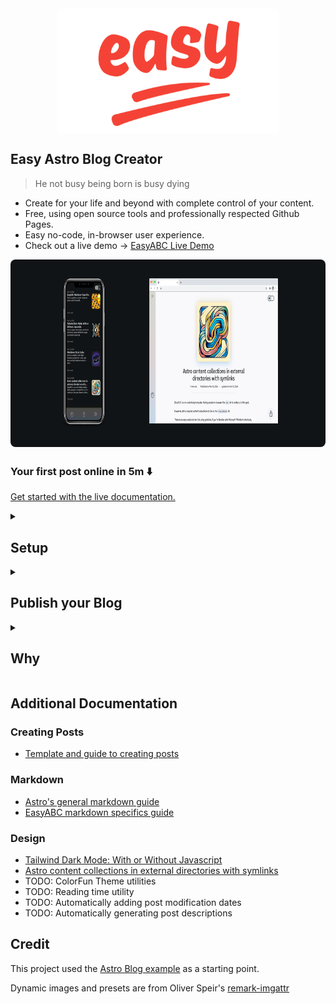 <img src="public/easy-abc/easyHero.png" alt="Alt text" style="height: 200px; width: auto; display: flex; margin-right: auto; margin-left: auto; margin-bottom: 2em; border-radius: 0.5rem;">

<h2> Easy Astro Blog Creator </h2>

> He not busy being born is busy dying

- Create for your life and beyond with complete control of your content.
- Free, using open source tools and professionally respected Github Pages.
- Easy no-code, in-browser user experience.
- Check out a live demo -> [EasyABC Live Demo](https://shelbyjenkins.github.io/)

<img src="public/easy-abc/readme-browser-mockup-dark.png" alt="Alt text" style="height: 300px; width: auto; display: flex; margin-right: auto; margin-left: auto; margin-bottom: 2em; border-radius: 0.5rem;">

<h3>Your first post online in 5m ⬇️</h3>

[Get started with the live documentation.](https://shelbyjenkins.github.io/easy/)

<details closed>
<summary><h2>Setup</h2></summary>

<h4>Your Github Repo</h4>

- Create a Github account.
- Fork [the repository](https://github.com/easy-astro-blog-creator/easy-astro-blog-creator):

<img src="public/easy-abc/readme-fork-button.png" alt="Alt text" style="width:90%; height:auto; margin-right: auto; display: flex; margin-left: auto; margin-bottom: 2em; border-radius: 0.5rem;">

- Name your repository with the format: `GITHUB_USERNAME.github.io`.

  - For example mine is `shelbyjenkins.github.io`.

<img src="public/easy-abc/readme-fork-name.png" alt="Alt text" style="width:70%; height:auto; margin-right: auto; display: flex; margin-left: auto; margin-bottom: 2em; border-radius: 0.5rem;">

- Create a codespace from your forked repo.

<img src="public/easy-abc/readme-codespace.png" alt="Alt text" style="width:70%; height:auto; margin-right: auto; display: flex; margin-left: auto; margin-bottom: 2em; border-radius: 0.5rem;">

<h4>Preview the site</h4>

- It will take a 60-120s for the codespace to build for the first time. When it's done, a new terminal will automatically start and `npm run dev` will be run starting the local dev server for you.

- Click on the link in the terminal. This will open a local version of the site in your browser. You can use this to preview your changes.

<img src="public/easy-abc/readme-terminal-link.png" alt="Alt text" style="width:70%; height:auto; margin-right: auto; display: flex; margin-left: auto; margin-bottom: 2em; border-radius: 0.5rem;">

</details>

<details closed>
  <summary><h2>Publish your Blog</h2></summary>

<h4>Adding your content</h4>

- Your content will live in the `public/personal-blog/blog` folder.
  - By adding a a file to this folder, it will automatically be added to the blog.
- Use the `public/personal-blog/blog/template` as a starter by copying and pasting it to duplicate it. Then rename the folder and `.md` file inside it to match.
- Your new blog post will now be in your browser!
  - The template has more instructions for creating new posts. You can find [a live version of it here](https://shelbyjenkins.github.io/blog/template/).

<h4>Working with markdown</h4>

- Markdown is straight forward and you defintely use it in some form already. For example: Slack and Discord both use flavors of markdown.

- You can write in your favorite text editor and convert to markdown with tools like xyz and zyx.
  - For general markdown instructions see Astro's [general markdown guide](https://shelbyjenkins.github.io/easy/blog/markdown-style-guide/) for some notes.
  - And also the [EasyABC markdown specifics guide](https://shelbyjenkins.github.io/easy/blog/easy-a-b-c-markdown-specifics/).

<h4>Personalization</h4>

- Every setting you need to change along with instructions for them will be in `public/easyAbcUserConfig.ts`

<h4>Deploy to Github Pages</h4>

- In your Github repository go to the settings and find the pages panel.

  - Set the Source dropdown to Github Actions.

<img src="public/easy-abc/readme-pages-config.png" alt="Alt text" style="width:70%; height:auto; margin-right: auto; display: flex; margin-left: auto; margin-bottom: 2em; border-radius: 0.5rem;">

- Create your first commit and Push it!

</details>

<details closed>
  <summary><h2>Why</h2></summary>

  <h4>No Paywalls and Walled Gardens.</h4>

- Blogging platforms like Medium put your posts behind a paywall. Others like Substack and Dev.to might someday do the same.
- Linkedin and other social media are in the business of controlling your content. It can make organic discovery of your content via SEO difficult or impossible.

  <h4>Github and Git is pretty great!</h4>

- Git gives you a higher level of version control (saving), remote editing, and redudancy.
- You maintain complete control of your work to share, edit, or export for other platforms.
- Github Pages are free (for now), but because it's built on Git you can export to another provider easily.

  <h4>It's more professional.</h4>

- A Github Page is considered _safe_ to click on as a common, well known, non-paywalled service.
- You can use your own domain name and your own styling to really create something unique.

  <h4>It's fun!</h4>

- If you are comfortable with not understanding _everything_, it's an enjoyable experience to create and learn.
- It's actually really easy (30m-60m).

</details>

## Additional Documentation

### Creating Posts

- [Template and guide to creating posts](https://shelbyjenkins.github.io/blog/template/https://shelbyjenkins.github.io/blog/template/)

### Markdown

- [Astro's general markdown guide](https://shelbyjenkins.github.io/easy/blog/markdown-style-guide/)
- [EasyABC markdown specifics guide](https://shelbyjenkins.github.io/easy/blog/easy-a-b-c-markdown-specifics/)

### Design

- [Tailwind Dark Mode: With or Without Javascript](https://shelbyjenkins.github.io/easy/blog/light-dark-modes/)
- [Astro content collections in external directories with symlinks](https://shelbyjenkins.github.io/easy/blog/non-src-astro-content-collections/)
- TODO: ColorFun Theme utilities
- TODO: Reading time utility
- TODO: Automatically adding post modification dates
- TODO: Automatically generating post descriptions

## Credit

This project used the [Astro Blog example](https://github.com/withastro/astro/tree/main/examples/blog) as a starting point.

Dynamic images and presets are from Oliver Speir's [remark-imgattr](https://github.com/OliverSpeir/remark-imgattr)
